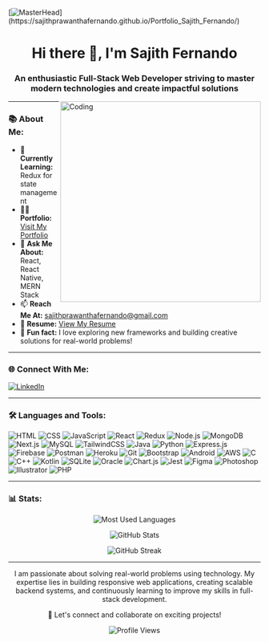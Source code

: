 [![MasterHead](https://1.bp.blogspot.com/-7A4WynwLsM...)](https://sajithprawanthafernando.github.io/Portfolio_Sajith_Fernando/)
<h1 align="center">Hi there 👋, I'm Sajith Fernando</h1>
<h3 align="center">An enthusiastic Full-Stack Web Developer striving to master modern technologies and create impactful solutions</h3>

<img align="right" alt="Coding" width="400" src="https://cdn.dribbble.com/users/1162077/screenshots/3848914/programmer.gif" />

---

### 📚 About Me:
- 🌱 **Currently Learning:** Redux for state management  
- 👨‍💻 **Portfolio:** [Visit My Portfolio](https://sajithprawanthafernando.github.io/Portfolio_Sajith_Fernando/)  
- 💬 **Ask Me About:** React, React Native, MERN Stack  
- 📫 **Reach Me At:** [sajithprawanthafernando@gmail.com](mailto:sajithprawanthafernando@gmail.com)  
- 📄 **Resume:** [View My Resume](https://drive.google.com/file/d/1pMdTZflImmO8D-uXM-E4SKDTzJe46CYi/view?usp=sharing)  
- 🚀 **Fun fact:** I love exploring new frameworks and building creative solutions for real-world problems!

---

### 🌐 Connect With Me:
<p align="left">
  <a href="https://linkedin.com/in/sajith-fernando-384934265" target="_blank">
    <img src="https://img.shields.io/badge/LinkedIn-0077B5?style=for-the-badge&logo=linkedin&logoColor=white" alt="LinkedIn">
  </a>
</p>

---

### 🛠️ Languages and Tools:
<p>
  <img src="https://img.shields.io/badge/HTML5-E34F26?style=for-the-badge&logo=html5&logoColor=white" alt="HTML">
  <img src="https://img.shields.io/badge/CSS3-1572B6?style=for-the-badge&logo=css3&logoColor=white" alt="CSS">
  <img src="https://img.shields.io/badge/JavaScript-F7DF1E?style=for-the-badge&logo=javascript&logoColor=black" alt="JavaScript">
  <img src="https://img.shields.io/badge/React-61DAFB?style=for-the-badge&logo=react&logoColor=black" alt="React">
  <img src="https://img.shields.io/badge/Redux-764ABC?style=for-the-badge&logo=redux&logoColor=white" alt="Redux">
  <img src="https://img.shields.io/badge/Node.js-339933?style=for-the-badge&logo=node.js&logoColor=white" alt="Node.js">
  <img src="https://img.shields.io/badge/MongoDB-47A248?style=for-the-badge&logo=mongodb&logoColor=white" alt="MongoDB">
  <img src="https://img.shields.io/badge/Next.js-000000?style=for-the-badge&logo=next.js&logoColor=white" alt="Next.js">
  <img src="https://img.shields.io/badge/MySQL-4479A1?style=for-the-badge&logo=mysql&logoColor=white" alt="MySQL">
  <img src="https://img.shields.io/badge/TailwindCSS-06B6D4?style=for-the-badge&logo=tailwindcss&logoColor=white" alt="TailwindCSS">
  <img src="https://img.shields.io/badge/Java-007396?style=for-the-badge&logo=java&logoColor=white" alt="Java">
  <img src="https://img.shields.io/badge/Python-3776AB?style=for-the-badge&logo=python&logoColor=white" alt="Python">
  <img src="https://img.shields.io/badge/Express.js-000000?style=for-the-badge&logo=express&logoColor=white" alt="Express.js">
  <img src="https://img.shields.io/badge/Firebase-FFCA28?style=for-the-badge&logo=firebase&logoColor=black" alt="Firebase">
  <img src="https://img.shields.io/badge/Postman-FF6C37?style=for-the-badge&logo=postman&logoColor=white" alt="Postman">
  <img src="https://img.shields.io/badge/Heroku-430098?style=for-the-badge&logo=heroku&logoColor=white" alt="Heroku">
  <img src="https://img.shields.io/badge/Git-F05032?style=for-the-badge&logo=git&logoColor=white" alt="Git">
  <img src="https://img.shields.io/badge/Bootstrap-7952B3?style=for-the-badge&logo=bootstrap&logoColor=white" alt="Bootstrap">
  <img src="https://img.shields.io/badge/Android-3DDC84?style=for-the-badge&logo=android&logoColor=white" alt="Android">
  <img src="https://img.shields.io/badge/AWS-232F3E?style=for-the-badge&logo=amazonaws&logoColor=white" alt="AWS">
  <img src="https://img.shields.io/badge/C-00599C?style=for-the-badge&logo=c&logoColor=white" alt="C">
  <img src="https://img.shields.io/badge/C%2B%2B-00599C?style=for-the-badge&logo=c%2B%2B&logoColor=white" alt="C++">
  <img src="https://img.shields.io/badge/Kotlin-7F52FF?style=for-the-badge&logo=kotlin&logoColor=white" alt="Kotlin">
  <img src="https://img.shields.io/badge/SQLite-003B57?style=for-the-badge&logo=sqlite&logoColor=white" alt="SQLite">
  <img src="https://img.shields.io/badge/Oracle-F80000?style=for-the-badge&logo=oracle&logoColor=white" alt="Oracle">
  <img src="https://img.shields.io/badge/Chart.js-FF6384?style=for-the-badge&logo=chartdotjs&logoColor=white" alt="Chart.js">
  <img src="https://img.shields.io/badge/Jest-C21325?style=for-the-badge&logo=jest&logoColor=white" alt="Jest">
  <img src="https://img.shields.io/badge/Figma-F24E1E?style=for-the-badge&logo=figma&logoColor=white" alt="Figma">
  <img src="https://img.shields.io/badge/Photoshop-31A8FF?style=for-the-badge&logo=adobephotoshop&logoColor=white" alt="Photoshop">
  <img src="https://img.shields.io/badge/Illustrator-FF9A00?style=for-the-badge&logo=adobeillustrator&logoColor=white" alt="Illustrator">
  <img src="https://img.shields.io/badge/Php-777BB4?style=for-the-badge&logo=php&logoColor=white" alt="PHP">
</p>

---

### 📊 Stats:
<p align="center">
  <img src="https://github-readme-stats.vercel.app/api/top-langs?username=sajithprawanthafernando&layout=compact&theme=radical" alt="Most Used Languages" />
</p>
<p align="center">
  <img src="https://github-readme-stats.vercel.app/api?username=sajithprawanthafernando&show_icons=true&locale=en&theme=radical" alt="GitHub Stats" />
</p>
<p align="center">
  <img src="https://github-readme-streak-stats.herokuapp.com/?user=sajithprawanthafernando&theme=radical" alt="GitHub Streak" />
</p>

---

<p align="center">
  I am passionate about solving real-world problems using technology. My expertise lies in building responsive web applications, creating scalable backend systems, and continuously learning to improve my skills in full-stack development.
</p>

<p align="center">
  🚀 Let's connect and collaborate on exciting projects!
</p>

<p align="center">
  <img src="https://komarev.com/ghpvc/?username=sajithprawanthafernando&label=Profile%20Views&color=0e75b6&style=flat-square" alt="Profile Views" />
</p>
